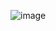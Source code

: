 ![image](https://github.com/Indraarr/weather-app/assets/136786069/8a050063-ac47-4d27-a0ce-5e02919397ab)
